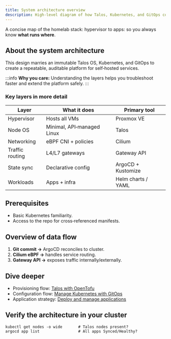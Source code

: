 ```yaml
---
title: System architecture overview
description: High-level diagram of how Talos, Kubernetes, and GitOps combine to run the homelab.
---
```


A concise map of the homelab stack: hypervisor to apps: so you always know **what runs where**.

## About the system architecture

This design marries an immutable Talos OS, Kubernetes, and GitOps to create a repeatable, auditable platform for self‑hosted services.

:::info
**Why you care:** Understanding the layers helps you troubleshoot faster and extend the platform safely.
:::

### Key layers in more detail

| Layer | What it does | Primary tool |
|-------|--------------|--------------|
| Hypervisor | Hosts all VMs | Proxmox VE |
| Node OS | Minimal, API‑managed Linux | Talos |
| Networking | eBPF CNI + policies | Cilium |
| Traffic routing | L4/L7 gateways | Gateway API |
| State sync | Declarative config | ArgoCD + Kustomize |
| Workloads | Apps + infra | Helm charts / YAML |

## Prerequisites

- Basic Kubernetes familiarity.
- Access to the repo for cross‑referenced manifests.

## Overview of data flow

1. **Git commit →** ArgoCD reconciles to cluster.
2. **Cilium eBPF →** handles service routing.
3. **Gateway API →** exposes traffic internally/externally.

## Dive deeper

- Provisioning flow: [Talos with OpenTofu](/docs/tofu/provisioning-task-guide.md)
- Configuration flow: [Manage Kubernetes with GitOps](/docs/k8s/manage-kubernetes.md)
- Application strategy: [Deploy and manage applications](/docs/k8s/applications/application-management.md)

## Verify the architecture in your cluster

```shell
kubectl get nodes -o wide       # Talos nodes present?
argocd app list                 # All apps Synced/Healthy?
````
